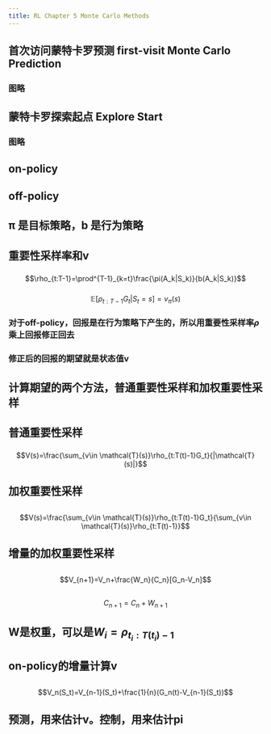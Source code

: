 ```yaml
---
title: RL Chapter 5 Monte Carlo Methods
---
```


## 首次访问蒙特卡罗预测 first-visit Monte Carlo Prediction
### 图略
## 蒙特卡罗探索起点 Explore Start
### 图略
## on-policy
## off-policy
## π 是目标策略，b 是行为策略
## 重要性采样率和v
###
$$\rho_{t:T-1}=\prod^{T-1}_{k=t}\frac{\pi(A_k|S_k)}{b(A_k|S_k)}$$
###
$$\mathbb{E}[\rho_{t:T-1}G_t|S_t=s]=v_\pi(s)$$
### 对于off-policy，回报是在行为策略下产生的，所以用重要性采样率$\rho$乘上回报修正回去
### 修正后的回报的期望就是状态值v
## 计算期望的两个方法，普通重要性采样和加权重要性采样
## 普通重要性采样
###
$$V(s)=\frac{\sum_{v\in \mathcal{T}(s)}\rho_{t:T(t)-1}G_t}{|\mathcal{T}(s)|}$$
## 加权重要性采样
##
$$V(s)=\frac{\sum_{v\in \mathcal{T}(s)}\rho_{t:T(t)-1}G_t}{\sum_{v\in \mathcal{T}(s)}\rho_{t:T(t)-1}}$$
## 增量的加权重要性采样
##
$$V_{n+1}=V_n+\frac{W_n}{C_n}[G_n-V_n]$$
##
$$C_{n+1}=C_n+W_{n+1}$$
## W是权重，可以是$W_i=\rho_{t_i:T(t_i)-1}$
## on-policy的增量计算v
##
$$V_n(S_t)=V_{n-1}(S_t)+\frac{1}{n}(G_n(t)-V_{n-1}(S_t))$$
## 预测，用来估计v。控制，用来估计pi
##
